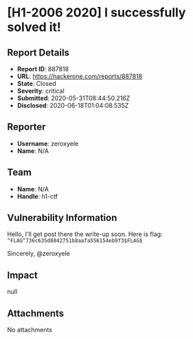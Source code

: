 # [H1-2006 2020] I successfully solved it!

## Report Details
- **Report ID**: 887818
- **URL**: https://hackerone.com/reports/887818
- **State**: Closed
- **Severity**: critical
- **Submitted**: 2020-05-31T08:44:50.216Z
- **Disclosed**: 2020-06-18T01:04:08.535Z

## Reporter
- **Username**: zeroxyele
- **Name**: N/A

## Team
- **Name**: N/A
- **Handle**: h1-ctf

## Vulnerability Information
Hello,
I'll get post there the write-up soon. Here is flag: `^FLAG^736c635d8842751b8aafa556154eb9f3$FLAG$`

Sincerely,
@zeroxyele

## Impact

null

## Attachments
No attachments
